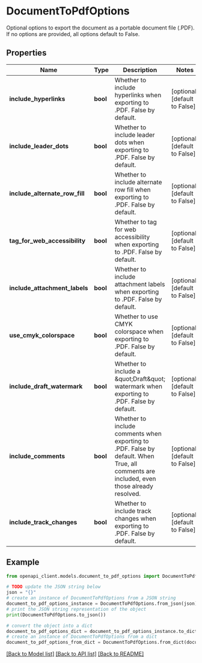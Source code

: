 # DocumentToPdfOptions

Optional options to export the document as a portable document file (.PDF). If no options are provided, all options default to False. 

## Properties

Name | Type | Description | Notes
------------ | ------------- | ------------- | -------------
**include_hyperlinks** | **bool** | Whether to include hyperlinks when exporting to .PDF. False by default. | [optional] [default to False]
**include_leader_dots** | **bool** | Whether to include leader dots when exporting to .PDF. False by default. | [optional] [default to False]
**include_alternate_row_fill** | **bool** | Whether to include alternate row fill when exporting to .PDF. False by default. | [optional] [default to False]
**tag_for_web_accessibility** | **bool** | Whether to tag for web accessibility when exporting to .PDF. False by default. | [optional] [default to False]
**include_attachment_labels** | **bool** | Whether to include attachment labels when exporting to .PDF. False by default. | [optional] [default to False]
**use_cmyk_colorspace** | **bool** | Whether to use CMYK colorspace when exporting to .PDF. False by default. | [optional] [default to False]
**include_draft_watermark** | **bool** | Whether to include a \&quot;Draft\&quot; watermark when exporting to .PDF. False by default. | [optional] [default to False]
**include_comments** | **bool** | Whether to include comments when exporting to .PDF. False by default. When True, all comments are included, even those already resolved. | [optional] [default to False]
**include_track_changes** | **bool** | Whether to include track changes when exporting to .PDF. False by default. | [optional] [default to False]

## Example

```python
from openapi_client.models.document_to_pdf_options import DocumentToPdfOptions

# TODO update the JSON string below
json = "{}"
# create an instance of DocumentToPdfOptions from a JSON string
document_to_pdf_options_instance = DocumentToPdfOptions.from_json(json)
# print the JSON string representation of the object
print(DocumentToPdfOptions.to_json())

# convert the object into a dict
document_to_pdf_options_dict = document_to_pdf_options_instance.to_dict()
# create an instance of DocumentToPdfOptions from a dict
document_to_pdf_options_from_dict = DocumentToPdfOptions.from_dict(document_to_pdf_options_dict)
```
[[Back to Model list]](../README.md#documentation-for-models) [[Back to API list]](../README.md#documentation-for-api-endpoints) [[Back to README]](../README.md)


